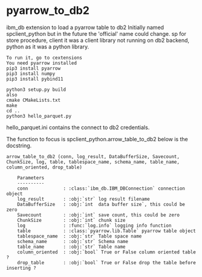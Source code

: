 # pyarrow_to_db2
ibm_db extension to load a pyarrow table to db2
Initially named spclient_python but in the future the 'official' name could change.
sp for store procedure, client it was a client library not running on db2 backend, python as it was a python library.
```
To run it, go to cextensions
You need pyarrow installed
pip3 install pyarrow
pip3 install numpy
pip3 install pybind11

python3 setup.py build
also 
cmake CMakeLists.txt
make
cd ..
python3 hello_parquet.py
```
hello_parquet.ini contains the connect to db2 credentials.

The function to focus is spclient_python.arrow_table_to_db2 below is the docstring.

```
arrow_table_to_db2 (conn, log_result, DataBufferSize, Savecount, ChunkSize, log, table, tablespace_name, schema_name, table_name, column_oriented, drop_table)

    Parameters
    ----------
    conn             : :class:`ibm_db.IBM_DBConnection` connection object
    log_result       : :obj:`str` log result filename
    DataBufferSize   : :obj:`int  data buffer size`, this could be zero
    Savecount        : :obj:`int` save count, this could be zero
    ChunkSize        : :obj:`int` chunk size
    log              : :func:`log.info` logging info function
    table            : :class:`pyarrow.lib.Table` pyarrow table object
    tablespace_name  : :obj:`str` Table space name
    schema_name      : :obj:`str` Schema name
    table_name       : :obj:`str` Table name
    column_oriented  : :obj:`bool` True or False column oriented table ?
    drop_table       : :obj:`bool` True or False drop the table before inserting ?
```

